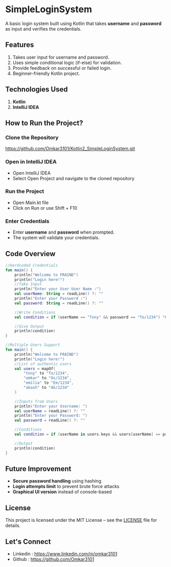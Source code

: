 # SimpleLoginSystem
A basic login system built using Kotlin that takes **username** and **password** as input and verifies the credentials.

## Features
1. Takes user input for username and password.
2. Uses simple conditional logic (if-else) for validation.
3. Provide feedback on successful or failed login.
4. Beginner-friendly Kotlin project.

## Technologies Used
1. **Kotlin**
2. **IntelliJ IDEA**

## How to Run the Project?
### Clone the Repository
https://github.com/Omkar3101/Kotlin2_SimpleLoginSystem.git
### Open in IntelliJ IDEA
* Open IntelliJ IDEA
* Select Open Project and navigate to the cloned repository

### Run the Project
* Open Main.kt file
* Click on Run or use Shift + F10

### Enter Credentials
* Enter **username** and **password** when prompted.
* The system will validate your credentials.

## Code Overview

```kotlin
//Hardcoded Credentials
fun main() {
    println("Welcome to FRAIND")
    println("Login here!")
    //Take Input
    println("Enter your User User Name :")
    val userName: String = readLine() ?: ""
    println("Enter your Password :")
    val password: String = readLine() ?: ""

    //Write Conditions
    val condition = if (userName == "Tony" && password == "To/1234") "Login Successful! Welcome $userName" else "Invalid Username or Password. Click below to Sign up"

    //Give Output
    println(condition)
}

//Multiple Users Support
fun main() {
    println("Welcome to FRAIND")
    println("Login here!")
    //List of authentic users
    val users = mapOf(
        "tony" to "To/1234",
        "omkar" to "Os/1234",
        "emilia" to "Em/1234",
        "akash" to "Ak/1234"
    )

    //Inputs from Users
    println("Enter your Username: ")
    val userName = readLine() ?: ""
    println("Enter your Password: ")
    val password = readLine() ?: ""

    //Conditions
    val condition = if (userName in users.keys && users[userName] == password) "Login Successful, Welcome $userName" else "Invalid username or password! Click below to Signup."

    //Output
    println(condition)
}
```

## Future Improvement
* **Secure password handling** using hashing
* **Login attempts limit** to prevent brute force attacks
* **Graphical UI version** instead of console-based

## License
This project is licensed under the MIT License – see the [LICENSE]() file for details.

## Let's Connect 
* Linkedin : https://www.linkedin.com/in/omkar3101
* Github : https://github.com/Omkar3101 
